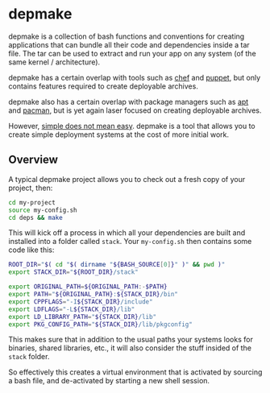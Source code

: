 # depmake

depmake is a collection of bash functions and conventions for creating
applications that can bundle all their code and dependencies inside a tar file.
The tar can be used to extract and run your app on any system (of the same
kernel / architecture).

depmake has a certain overlap with tools such as [chef][] and [puppet][], but
only contains features required to create deployable archives.

depmake also has a certain overlap with package managers such as [apt][] and
[pacman][], but is yet again laser focused on creating deployable archives.

However, [simple does not mean easy][]. depmake is a tool that allows you to
create simple deployment systems at the cost of more initial work.

[chef]: http://www.opscode.com/chef/
[puppet]: http://puppetlabs.com/
[apt]: http://en.wikipedia.org/wiki/Advanced_Packaging_Tool
[pacman]: https://wiki.archlinux.org/index.php/Pacman
[simple does not mean easy]: http://www.infoq.com/presentations/Simple-Made-Easy

## Overview

A typical depmake project allows you to check out a fresh copy of your project,
then:

```bash
cd my-project
source my-config.sh
cd deps && make
```

This will kick off a process in which all your dependencies are built and
installed into a folder called `stack`. Your `my-config.sh` then contains
some code like this:

```bash
ROOT_DIR="$( cd "$( dirname "${BASH_SOURCE[0]}" )" && pwd )"
export STACK_DIR="${ROOT_DIR}/stack"

export ORIGINAL_PATH=${ORIGINAL_PATH:-$PATH}
export PATH="${ORIGINAL_PATH}:${STACK_DIR}/bin"
export CPPFLAGS="-I${STACK_DIR}/include"
export LDFLAGS="-L${STACK_DIR}/lib"
export LD_LIBRARY_PATH="${STACK_DIR}/lib"
export PKG_CONFIG_PATH="${STACK_DIR}/lib/pkgconfig"
```

This makes sure that in addition to the usual paths your systems looks
for binaries, shared libraries, etc., it will also consider the stuff insided
of the `stack` folder.

So effectively this creates a virtual environment that is activated by sourcing
a bash file, and de-activated by starting a new shell session.

